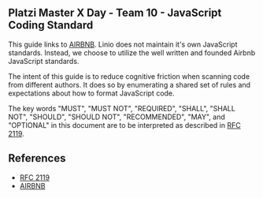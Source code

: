 ## Platzi Master X Day - Team 10 - JavaScript Coding Standard

This guide links to [AIRBNB](https://github.com/airbnb/javascript).
Linio does not maintain it's own JavaScript standards.
Instead, we choose to utilize the well written and founded Airbnb JavaScript
standards.

The intent of this guide is to reduce cognitive friction when scanning code
from different authors. It does so by enumerating a shared set of rules and
expectations about how to format JavaScript code.

The key words "MUST", "MUST NOT", "REQUIRED", "SHALL", "SHALL NOT", "SHOULD",
"SHOULD NOT", "RECOMMENDED", "MAY", and "OPTIONAL" in this document are to be
interpreted as described in [RFC 2119](http://www.ietf.org/rfc/rfc2119.txt).

## References

- [RFC 2119](http://www.ietf.org/rfc/rfc2119.txt)
- [AIRBNB](https://github.com/airbnb/javascript)
